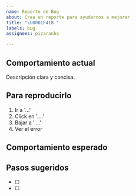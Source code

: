 ```yaml
---
name: Reporte de Bug
about: Crea un reporte para ayudarnos a mejorar
title: "\U0001F41B "
labels: bug
assignees: pizaranha

---
```


## Comportamiento actual

Descripción clara y concisa.

## Para reproducirlo

1. Ir a '...'
2. Click en '....'
3. Bajar a '....'
4. Ver el error

## Comportamiento esperado

## Pasos sugeridos

- [ ] 
- [ ]
